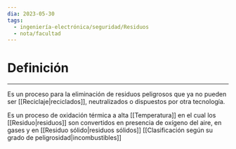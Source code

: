 ```yaml
---
dia: 2023-05-30
tags:
  - ingeniería-electrónica/seguridad/Residuos
  - nota/facultad
---
```

# Definición
---
Es un proceso para la eliminación de residuos peligrosos que ya no pueden ser [[Reciclaje|reciclados]], neutralizados o dispuestos por otra tecnología. 

Es un proceso de oxidación térmica a alta [[Temperatura]] en el cual los [[Residuo|residuos]] son convertidos en presencia de oxígeno del aire, en gases y en [[Residuo sólido|residuos sólidos]] [[Clasificación según su grado de peligrosidad|incombustibles]]